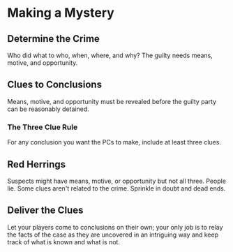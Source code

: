 # Making a Mystery

## Determine the Crime
Who did what to who, when, where, and why? The guilty needs means, motive, and opportunity.

## Clues to Conclusions
Means, motive, and opportunity must be revealed before the guilty party can be reasonably detained.

### The Three Clue Rule
For any conclusion you want the PCs to make, include at least three clues.

## Red Herrings
Suspects might have means, motive, or opportunity but not all three. People lie. Some clues aren't related to the crime. Sprinkle in doubt and dead ends.

## Deliver the Clues
Let your players come to conclusions on their own; your only job is to relay the facts of the case as they are uncovered in an intriguing way and keep track of what is known and what is not.